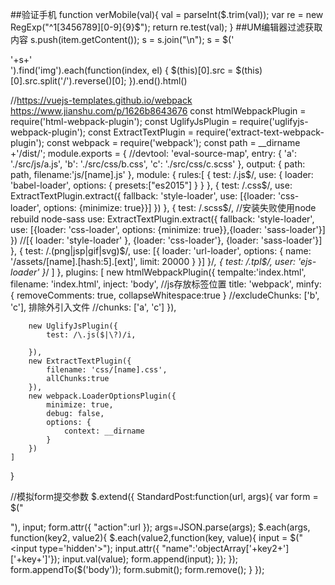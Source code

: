 ##验证手机
function verMobile(val){
    val = parseInt($.trim(val));
    var re = new RegExp("^1[3456789][0-9]{9}$");
    return re.test(val);
}
##UM编辑器过滤获取内容
s.push(item.getContent());
s = s.join("\n");
s = $('<div>'+s+'</div>').find('img').each(function(index, el) {
    $(this)[0].src = $(this)[0].src.split('/').reverse()[0];
}).end().html()


//https://vuejs-templates.github.io/webpack https://www.jianshu.com/p/1626b8643676
const htmlWebpackPlugin = require('html-webpack-plugin');
const UglifyJsPlugin = require('uglifyjs-webpack-plugin');
const ExtractTextPlugin = require('extract-text-webpack-plugin');
const webpack = require('webpack');
const path = __dirname +'/dist/';
module.exports = {
    //devtool: 'eval-source-map',
	entry: {
        'a': './src/js/a.js',
		'b': './src/css/b.css',
        'c': './src/css/c.scss'
	},
	output: {
		path: path,
		filename:'js/[name].js'
	},
	module: {
		rules:[
            {
                test: /\.js$/,
                use: {
                    loader: 'babel-loader',
                    options: {
                        presets:["es2015"]
                    }
                }
            },
            { 
                test: /\.css$/,
                use: ExtractTextPlugin.extract({
                    fallback: 'style-loader',
                    use: [{loader: 'css-loader', options: {minimize: true}}]
                })
            },
            { 
                test: /\.scss$/, //安装失败使用node rebuild node-sass
                use: ExtractTextPlugin.extract({
                    fallback: 'style-loader',
                    use: [{loader: 'css-loader', options: {minimize: true}},{loader: 'sass-loader'}]
                })
                //[{ loader: 'style-loader' }, {loader: 'css-loader'}, {loader: 'sass-loader'}]
            },
            {
                test: /\.(png|jsp|gif|svg)$/,
                use: [{
                    loader: 'url-loader',
                    options: {
                        name: '/assets/[name].[hash:5].[ext]',
                        limit: 20000
                    }
                }]
            }/*,
            {
                test: /\.tpl$/,
                user: 'ejs-loader'
            }*/
		]
	},
	plugins: [
        new htmlWebpackPlugin({
            tempalte:'index.html',
            filename: 'index.html',
            inject: 'body', //js存放标签位置
            title: 'webpack',
            minfy: {
                removeComments: true,
                collapseWhitespace:true
            }
            //excludeChunks: ['b', 'c'], 排除外引入文件
            //chunks: ['a', 'c']
        }),
        
        new UglifyJsPlugin({
            test: /\.js($|\?)/i,

        }),
        new ExtractTextPlugin({
            filename: 'css/[name].css',
            allChunks:true
        }),
        new webpack.LoaderOptionsPlugin({
            minimize: true,
            debug: false,
            options: {
                context: __dirname
            }
        })
    ]
}



//模拟form提交参数
$.extend({
	StandardPost:function(url, args){
		var form = $("<form method='post' style='display:none'></form>"), input;
		form.attr({ "action":url });
		args=JSON.parse(args);
		$.each(args, function(key2, value2){
			$.each(value2,function(key, value){
				input = $("<input type='hidden'>");
				input.attr({ "name":'objectArray['+key2+']['+key+']'});
				input.val(value);
				form.append(input);
			});
		});
		form.appendTo($('body'));
		form.submit();
		form.remove();
	}
});
